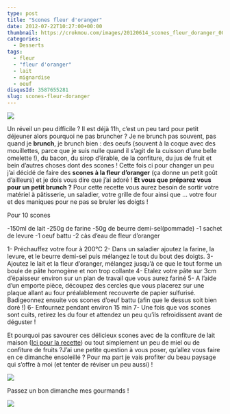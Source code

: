 ```yaml
---
type: post
title: "Scones fleur d'oranger"
date: 2012-07-22T10:27:00+00:00
thumbnail: https://crokmou.com/images/20120614_scones_fleur_doranger_0035.jpg
categories:
  - Desserts
tags:
  - fleur
  - "fleur d'oranger"
  - lait
  - mignardise
  - oeuf
disqusId: 3587655281
slug: scones-fleur-doranger
---
```


[![](http://2.bp.blogspot.com/-wwFyRH9fwLI/UCbi-8iHkbI/AAAAAAAADC8/MOf5VLn7stM/s320/20120614_scones_fleur_d'oranger_bann.jpg)](http://2.bp.blogspot.com/-wwFyRH9fwLI/UCbi-8iHkbI/AAAAAAAADC8/MOf5VLn7stM/s1600/20120614_scones_fleur_d'oranger_bann.jpg)

Un réveil un peu difficile ? Il est déjà 11h, c’est un peu tard pour petit déjeuner alors pourquoi ne pas bruncher ? Je ne brunch pas souvent, pas quand je **brunch**, je brunch bien : des oeufs (souvent à la coque avec des mouillettes, parce que je suis nulle quand il s’agit de la cuisson d’une belle omelette !), du bacon, du sirop d’érable, de la confiture, du jus de fruit et bein d’autres choses dont des scones ! Cette fois ci pour changer un peu j’ai décidé de faire des **scones à la fleur d’oranger** (ça donne un petit goût d’ailleurs) et je dois vous dire que j’ai adoré ! **Et vous que préparez vous pour un petit brunch ?** Pour cette recette vous aurez besoin de sortir votre matériel à pâtisserie, un saladier, votre grille de four ainsi que … votre four et des maniques pour ne pas se bruler les doigts !

Pour 10 scones

-150ml de lait
-250g de farine
-50g de beurre demi-sel(pommade)
-1 sachet de levure
-1 oeuf battu
-2 càs d’eau de fleur d’oranger

1- Préchauffez votre four à 200°C
2- Dans un saladier ajoutez la farine, la levure, et le beurre demi-sel puis mélangez le tout du bout des doigts.
3- Ajoutez le lait et la fleur d’oranger, mélangez jusqu’à ce que le tout forme un boule de pâte homogène et non trop collante
4- Etalez votre pâte sur 3cm d’épaisseur environ sur un plan de travail que vous aurez fariné
5- A l’aide d’un emporte pièce, découpez des cercles que vous placerez sur une plaque allant au four préalablement recouverte de papier sulfurisé. Badigeonnez ensuite vos scones d’oeuf battu (afin que le dessus soit bien doré !)
6- Enfournez pendant environ 15 min
7- Une fois que vos scones sont cuits, retirez les du four et attendez un peu qu’ils refroidissent avant de déguster !

Et pourquoi pas savourer ces délicieux scones avec de la confiture de lait maison ([Ici pour la recette](http://crokmou.blogspot.fr/2012/07/dulce-de-leche-confiture-de-lait.html)) ou tout simplement un peu de miel ou de confiture de fruits ?J’ai une petite question à vous poser, qu’allez vous faire en ce dimanche ensoleillé ? Pour ma part je vais profiter du beau paysage qui s’offre à moi (et tenter de réviser un peu aussi) !

[![](http://3.bp.blogspot.com/-Vxvkb88tqSM/UAvFv9CkN3I/AAAAAAAACwQ/0h-kQk4gzqc/s640/IMG_00000081.jpg)](http://3.bp.blogspot.com/-Vxvkb88tqSM/UAvFv9CkN3I/AAAAAAAACwQ/0h-kQk4gzqc/s1600/IMG_00000081.jpg)

Passez un bon dimanche mes gourmands !

![](http://3.bp.blogspot.com/-nY3rGFTCSH4/UAvG9OJl1_I/AAAAAAAACwg/37YVpOhgEKQ/s1600/1902673.jpg)